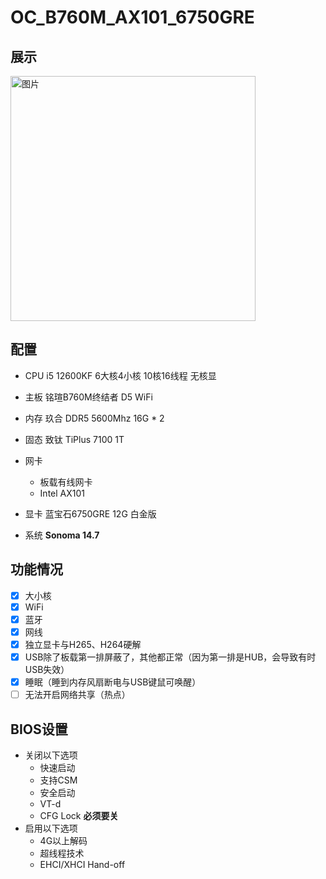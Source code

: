 # OC_B760M_AX101_6750GRE

## 展示

<img width="392" alt="图片" src="https://github.com/user-attachments/assets/735a3310-71db-4530-a41c-e97353f08f34">


## 配置

- CPU i5 12600KF 6大核4小核 10核16线程 无核显
- 主板 铭瑄B760M终结者 D5 WiFi
- 内存 玖合 DDR5 5600Mhz 16G * 2
- 固态 致钛 TiPlus 7100 1T
- 网卡
  - 板载有线网卡
  - Intel AX101
- 显卡 蓝宝石6750GRE 12G 白金版

- 系统 **Sonoma 14.7**

## 功能情况

- [x] 大小核
- [x] WiFi
- [x] 蓝牙
- [x] 网线
- [x] 独立显卡与H265、H264硬解
- [x] USB除了板载第一排屏蔽了，其他都正常（因为第一排是HUB，会导致有时USB失效）
- [x] 睡眠（睡到内存风扇断电与USB键鼠可唤醒）
- [ ] 无法开启网络共享（热点）

## BIOS设置

- 关闭以下选项
  - 快速启动
  - 支持CSM
  - 安全启动
  - VT-d
  - CFG Lock **必须要关**
- 启用以下选项
  - 4G以上解码
  - 超线程技术
  - EHCI/XHCI Hand-off
